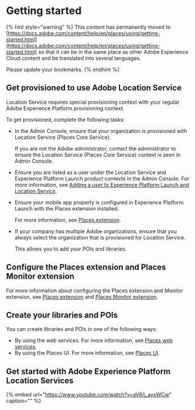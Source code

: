 # Getting started

{% hint style="warning" %}
This content has permanently moved to [https://docs.adobe.com/content/help/en/places/using/getting-started.html](https://docs.adobe.com/content/help/en/places/using/getting-started.html) so that it can be in the same place as other Adobe Experience Cloud content and be translated into several languages. 

Please update your bookmarks.
{% endhint %}

## Get provisioned to use Adobe Location Service

Location Service requires special provisioning context with your regular Adobe Experience Platform provisioning context.

To get provisioned, complete the following tasks:

* In the Admin Console, ensure that your organization is provisioned with Location Service \(Places Core Service\).

  If you are not the Adobe administrator, contact the administrator to ensure the Location Service \(Places Core Service\) context is seen in Admin Console.

* Ensure you are listed as a user under the Location Service and Experience Platform Launch product contexts in the Admin Console.  For more information, see [Adding a user to Experience Platform Launch and Location Service](https://github.com/jiabingeng/places-service-docs/tree/49828e84f5b8d9fbd65d193f5162976bd580c807/adding-a-user-to-launch-and-places/README.md).
* Ensure your mobile app property is configured in Experience Platform Launch with the Places extension installed.   

  For more information, see [Places extension](https://github.com/jiabingeng/places-service-docs/tree/49828e84f5b8d9fbd65d193f5162976bd580c807/configure-places-in-the-sdk/places-extension/README/README.md). 

* If your company has multiple Adobe organizations, ensure that you always select the organization that is provisioned for Location Service.  

  This allows you to add your POIs and libraries.

## Configure the Places extension and Places Monitor extension

For more information about configuring the Places extension and Monitor extension, see [Places extension](https://placesdocs.com/places-services-by-adobe-documentation/configure-places-in-the-sdk/places-extension) and [Places Monitor extension](https://placesdocs.com/places-services-by-adobe-documentation/configure-places-in-the-sdk/places-monitor-extension).

## Create your libraries and POIs

You can create libraries and POIs in one of the following ways:

* By using the web services.  For more information, see [Places web services](https://placesdocs.com/places-services-by-adobe-documentation/places-rest-apis).
* By using the Places UI.  For more information, see [Places UI](https://placesdocs.com/places-services-by-adobe-documentation/places-database-management-1). 

## Get started with Adobe Experience Platform Location Services

{% embed url="https://www.youtube.com/watch?v=aV6i\_ayxWCw" caption="" %}

